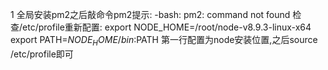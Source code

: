 1 全局安装pm2之后敲命令pm2提示:
  -bash: pm2: command not found
  检查/etc/profile重新配置:
  export NODE_HOME=/root/node-v8.9.3-linux-x64
  export PATH=$NODE_HOME/bin:$PATH
  第一行配置为node安装位置,之后source /etc/profile即可
